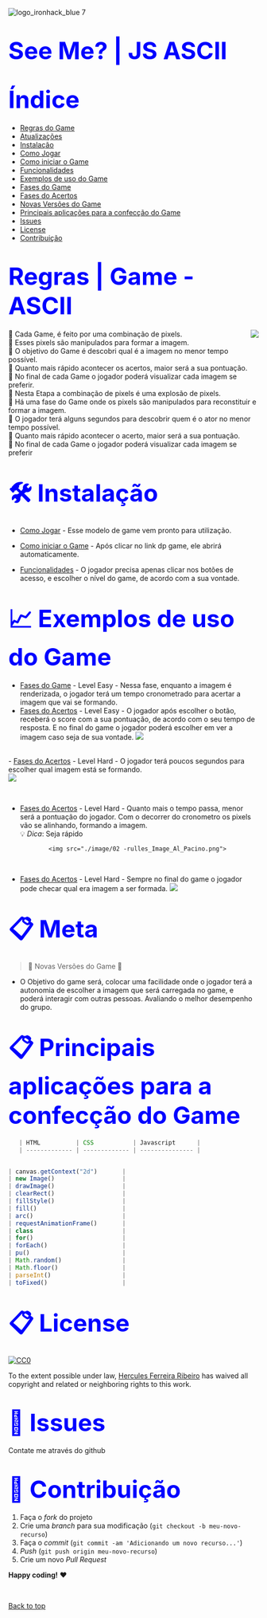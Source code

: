 ![logo_ironhack_blue 7](https://user-images.githubusercontent.com/23629340/40541063-a07a0a8a-601a-11e8-91b5-2f13e4e6b441.png)

<h1><span style="color:blue">
<font size=30>See Me? | JS ASCII </font></span><h1>

<h1><span style="color:blue">
<font size=30>Índice</font></span></h1>

- [Regras do Game](#Regras-do-Game)
- [Atualizações](#Atualizações)
- [Instalação](#Instalação)
- [Como Jogar](#Como-Jogar)
- [Como iniciar o Game](#Como-iniciar-o-Game)
- [Funcionalidades](#Funcionalidades)
- [Exemplos de uso do Game](#Exemplos-de-uso-do-Game)
- [Fases do Game](#Fases-do-Game)
- [Fases do Acertos](#Fases-doAcertos)
- [Novas Versões do Game ](#Novas-Versões-do-Game)
- [Principais aplicações para a confecção do Game](#Principais-aplicações-para-a-confecção-do-Game)
- [Issues](#Issues)
- [License](#License)
- [Contribuição](#Contribuição)

<h1><span style="color:blue">
<font size=30>Regras | Game - ASCII</font></span></h1>

<img src="icon.png" align="right" />

📜 Cada Game, é feito por uma combinação de pixels.
<br>
📜 Esses pixels são manipulados para formar a imagem.
<br>
📜 O objetivo do Game é descobri qual é a imagem no menor tempo possível.
<br>
📜 Quanto mais rápido acontecer os acertos, maior será a sua pontuação.
<br>
📜 No final de cada Game o jogador poderá visualizar cada imagem se preferir.
<br>
📜 Nesta Etapa a combinação de pixels é uma explosão de pixels.
<br>
📜 Há uma fase do Game onde os pixels são manipulados para reconstituir e formar a imagem.
<br>
📜 O jogador terá alguns segundos para descobrir quem é o ator no menor tempo possível.
<br>
📜 Quanto mais rápido acontecer o acerto, maior será a sua pontuação.
<br>
📜 No final de cada Game o jogador poderá visualizar cada imagem se preferir
<br>

<h1><span style="color:blue">
<font size=30>🛠 Instalação</font></span></h1>

- [Como Jogar](https://github.com/ai/size-limit#readme) - Esse modelo de game vem pronto para utilização.

- [Como iniciar o Game](https://github.com/ai/size-limit#readme) - Após clicar no link dp game, ele abrirá automaticamente.

- [Funcionalidades](https://github.com/ai/size-limit#readme) - O jogador precisa apenas clicar nos botões de acesso, e escolher o nível do game, de acordo com a sua vontade.

<h1><span style="color:blue">
<font size=30>📈 Exemplos de uso do Game
</font></span></h1>

- [Fases do Game](https://github.com/ai/size-limit#readme) - Level Easy - Nessa fase, enquanto a imagem é renderizada, o jogador terá um tempo cronometrado para acertar a imagem que vai se formando.
  <br>
- [Fases do Acertos](https://github.com/ai/size-limit#readme) - Level Easy - O jogador após escolher o botão, receberá o score com a sua pontuação, de acordo com o seu tempo de resposta. E no final do game o jogador poderá escolher em ver a imagem caso seja de sua vontade.
  <img src="./image/02 -rulles_ImageAng_02.png">

<br>- [Fases do Acertos](https://github.com/ai/size-limit#readme) - Level Hard - O jogador terá poucos segundos para escolher qual imagem está se formando.  
 <img src="./image/01 -rulles_Image_Al_Pacino.png">

<br>

- [Fases do Acertos](https://github.com/ai/size-limit#readme) - Level Hard - Quanto mais o tempo passa, menor será a pontuação do jogador. Com o decorrer do cronometro os pixels vão se alinhando, formando a imagem.  
   :bulb: _Dica_: Seja rápido

              <img src="./image/02 -rulles_Image_Al_Pacino.png">

  <br>

- [Fases do Acertos](https://github.com/ai/size-limit#readme) - Level Hard - Sempre no final do game o jogador pode checar qual era imagem a ser formada.
  <img src="./image/03 -rulles_Image_Al_Pacino.png">
  <br>

<h1><span style="color:blue">
<font size=30>📋 Meta
</font></span></h1>

> :construction: Novas Versões do Game :construction:

- O Objetivo do game será, colocar uma facilidade onde o jogador terá a autonomia de escolher a imagem que será carregada no game, e poderá interagir com outras pessoas. Avaliando o melhor desempenho do grupo.

<h1><span style="color:blue">
<font size=30>📋 Principais aplicações para a confecção do Game
</font></span></h1>

```javascript
   | HTML          | CSS           | Javascript      |
   | ------------- | ------------- | --------------- |


| canvas.getContext("2d")       |
| new Image()                   |
| drawImage()                   |
| clearRect()                   |
| fillStyle()                   |
| fill()                        |
| arc()                         |
| requestAnimationFrame()       |
| class                         |
| for()                         |
| forEach()                     |
| pu()                          |
| Math.random()                 |
| Math.floor()                  |
| parseInt()                    |
| toFixed()                     |
```

<h1><span style="color:blue">
<font size=30>📋 License
</font></span></h1>

[![CC0](https://licensebuttons.net/p/zero/1.0/88x31.png)](https://creativecommons.org/publicdomain/zero/1.0/)

To the extent possible under law, [Hercules Ferreira Ribeiro](https://mts.io) has waived all copyright and related or neighboring rights to this work.

<h1><span style="color:blue">
<font size=30>🐛 Issues</font></span></h1>

Contate me através do github

<h1><span style="color:blue">
<font size=30>🚀 Contribuição
</font></span></h1>

1. Faça o _fork_ do projeto
2. Crie uma _branch_ para sua modificação (`git checkout -b meu-novo-recurso`)
3. Faça o _commit_ (`git commit -am 'Adicionando um novo recurso...'`)
4. _Push_ (`git push origin meu-novo-recurso`)
5. Crie um novo _Pull Request_

**Happy coding!** :heart:

 <br>

[Back to top](#faqs)
